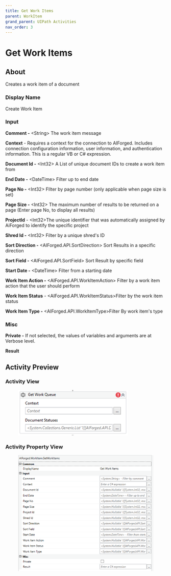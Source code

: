 ```yaml
---
title: Get Work Items
parent: WorkItem
grand_parent: UIPath Activities
nav_order: 3
---
```


# Get Work Items

## About

Creates a work item of a document

### Display Name

Create Work Item

### Input

**Comment -** \<String> The work item message

**Context** - Requires a context for the connection to AIForged. Includes connection configuration information, user information, and authentication information. This is a regular VB or C# expression.

**Document Id -** \<Int32> A List of unique document IDs to create a work item from

**End Date -** \<DateTime> Filter up to end date

**Page No -** \<Int32> FIlter by page number (only applicable when page size is set)

**Page Size -** \<Int32> The maximum number of results to be returned on a page (Enter page No, to display all results)

**ProjectId** - \<Int32>The unique identifier that was automatically assigned by AiForged to identify the specific project

**Shred Id -** \<Int32> Filter by a unique shred's ID

**Sort Direction -** \<AIForged.API.SortDirection> Sort Results in a specific direction

**Sort Field -** \<AIForged.API.SortField> Sort Result by specific field

**Start Date -** \<DateTime> Filter from a starting date

**Work Item Action -** \<AIForged.API.WorkItemAction> Filter by a work item action that the user should perform

**Work Item Status** - \<AIForged.API.WorkItemStatus>Filter by the work item status

**Work Item Type -** \<AIForged.API.WorkItemType>Filter By work item's type

### Misc

**Private -** If not selected, the values of variables and arguments are at Verbose level.

**Result**

##

## Activity Preview

### Activity View

<figure><img src="../../.gitbook/assets/image (95).png" alt=""><figcaption></figcaption></figure>

### Activity Property View

<figure><img src="../../.gitbook/assets/image (18).png" alt=""><figcaption></figcaption></figure>
